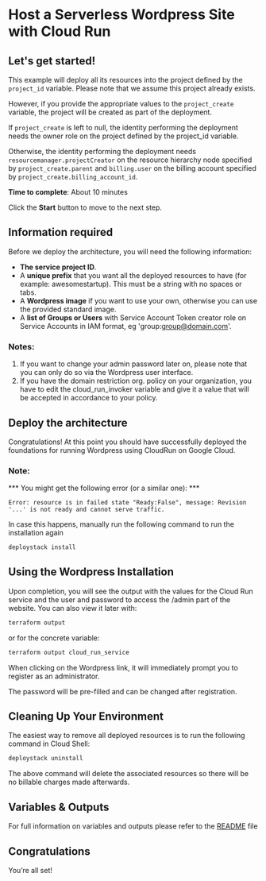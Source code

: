 # Host a Serverless Wordpress Site with Cloud Run


## Let's get started!

This example will deploy all its resources into the project defined by the `project_id` variable. Please note that we assume this project already exists. 

However, if you provide the appropriate values to the `project_create` variable, the project will be created as part of the deployment.

If `project_create` is left to null, the identity performing the deployment needs the owner role on the project defined by the project_id variable. 

Otherwise, the identity performing the deployment needs `resourcemanager.projectCreator` on the resource hierarchy node specified by `project_create.parent` and `billing.user` on the billing account specified by `project_create.billing_account_id`.

**Time to complete**: About 10 minutes

Click the **Start** button to move to the next step.


## Information required

Before we deploy the architecture, you will need the following information:

* __The service project ID__.
* A __unique prefix__ that you want all the deployed resources to have (for example: awesomestartup). This must be a string with no spaces or tabs.
* A __Wordpress image__ if you want to use your own, otherwise you can use the provided standard image.
* A __list of Groups or Users__ with Service Account Token creator role on Service Accounts in IAM format, eg 'group:group@domain.com'.


### Notes:

1. If you want to change your admin password later on, please note that you can only do so via the Wordpress user interface.
2. If you have the domain restriction org. policy on your organization, you have to edit the cloud_run_invoker variable and give it a value that will be accepted in accordance to your policy.

## Deploy the architecture
Congratulations! At this point you should have successfully deployed the foundations for running Wordpress using CloudRun on Google Cloud.

### Note: 
*** You might get the following error (or a similar one): ***

```
Error: resource is in failed state "Ready:False", message: Revision '...' is not ready and cannot serve traffic.
```


In case this happens, manually run the following command to run the installation again

```bash
deploystack install
```

## Using the Wordpress Installation

Upon completion, you will see the output with the values for the Cloud Run service and the user and password to access the /admin part of the website. You can also view it later with:

``` bash
terraform output
```

or for the concrete variable:

``` bash
terraform output cloud_run_service
```


When clicking on the Wordpress link, it will immediately prompt you to register as an administrator. 

The password will be pre-filled and can be changed after registration.

## Cleaning Up Your Environment
The easiest way to remove all deployed resources is to run the following command in Cloud Shell:

```bash
deploystack uninstall
```

The above command will delete the associated resources so there will be no billable charges made afterwards.

## Variables & Outputs

For full information on variables and outputs please refer to the [README](https://github.com/GoogleCloudPlatform/deploystack-wordpress-on-cloudrun/blob/main/README.md#variables) file

## Congratulations

<walkthrough-conclusion-trophy></walkthrough-conclusion-trophy>

You’re all set!
